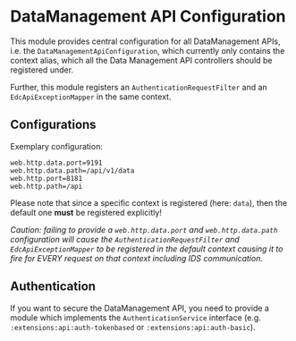 # DataManagement API Configuration

This module provides central configuration for all DataManagement APIs, i.e. the `DataManagementApiConfiguration`, which
currently only contains the context alias, which all the Data Management API controllers should be registered under.

Further, this module registers an `AuthenticationRequestFilter` and an `EdcApiExceptionMapper` in the same context.

## Configurations

Exemplary configuration:

```properties
web.http.data.port=9191
web.http.data.path=/api/v1/data
web.http.port=8181
web.http.path=/api
```

Please note that since a specific context is registered (here: `data`), then the default one **must** be registered
explicitly!

_Caution: failing to provide a `web.http.data.port` and `web.http.data.path` configuration will cause
the `AuthenticationRequestFilter` and `EdcApiExceptionMapper` to be registered in the _default_ context causing it to
fire for EVERY request on that context including IDS communication._

## Authentication

If you want to secure the DataManagement API, you need to provide a module which implements the `AuthenticationService`
interface (e.g. `:extensions:api:auth-tokenbased` or `:extensions:api:auth-basic`).
